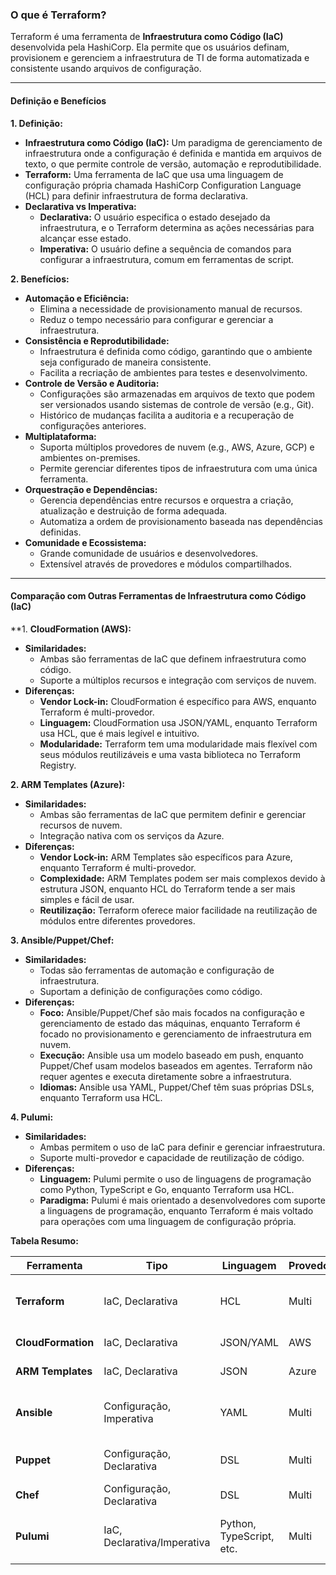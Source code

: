 ### O que é Terraform?

Terraform é uma ferramenta de **Infraestrutura como Código (IaC)** desenvolvida pela HashiCorp. Ela permite que os usuários definam, provisionem e gerenciem a infraestrutura de TI de forma automatizada e consistente usando arquivos de configuração.

---

#### Definição e Benefícios

**1. Definição:**

- **Infraestrutura como Código (IaC):** Um paradigma de gerenciamento de infraestrutura onde a configuração é definida e mantida em arquivos de texto, o que permite controle de versão, automação e reprodutibilidade.
- **Terraform:** Uma ferramenta de IaC que usa uma linguagem de configuração própria chamada HashiCorp Configuration Language (HCL) para definir infraestrutura de forma declarativa.
- **Declarativa vs Imperativa:**
  - **Declarativa:** O usuário especifica o estado desejado da infraestrutura, e o Terraform determina as ações necessárias para alcançar esse estado.
  - **Imperativa:** O usuário define a sequência de comandos para configurar a infraestrutura, comum em ferramentas de script.

**2. Benefícios:**

- **Automação e Eficiência:**
  - Elimina a necessidade de provisionamento manual de recursos.
  - Reduz o tempo necessário para configurar e gerenciar a infraestrutura.
- **Consistência e Reprodutibilidade:**
  - Infraestrutura é definida como código, garantindo que o ambiente seja configurado de maneira consistente.
  - Facilita a recriação de ambientes para testes e desenvolvimento.
- **Controle de Versão e Auditoria:**
  - Configurações são armazenadas em arquivos de texto que podem ser versionados usando sistemas de controle de versão (e.g., Git).
  - Histórico de mudanças facilita a auditoria e a recuperação de configurações anteriores.
- **Multiplataforma:**
  - Suporta múltiplos provedores de nuvem (e.g., AWS, Azure, GCP) e ambientes on-premises.
  - Permite gerenciar diferentes tipos de infraestrutura com uma única ferramenta.
- **Orquestração e Dependências:**
  - Gerencia dependências entre recursos e orquestra a criação, atualização e destruição de forma adequada.
  - Automatiza a ordem de provisionamento baseada nas dependências definidas.
- **Comunidade e Ecossistema:**
  - Grande comunidade de usuários e desenvolvedores.
  - Extensível através de provedores e módulos compartilhados.

---

#### Comparação com Outras Ferramentas de Infraestrutura como Código (IaC)

**1. **CloudFormation (AWS):**

- **Similaridades:**
  - Ambas são ferramentas de IaC que definem infraestrutura como código.
  - Suporte a múltiplos recursos e integração com serviços de nuvem.
- **Diferenças:**
  - **Vendor Lock-in:** CloudFormation é específico para AWS, enquanto Terraform é multi-provedor.
  - **Linguagem:** CloudFormation usa JSON/YAML, enquanto Terraform usa HCL, que é mais legível e intuitivo.
  - **Modularidade:** Terraform tem uma modularidade mais flexível com seus módulos reutilizáveis e uma vasta biblioteca no Terraform Registry.

**2. ARM Templates (Azure):**

- **Similaridades:**
  - Ambas são ferramentas de IaC que permitem definir e gerenciar recursos de nuvem.
  - Integração nativa com os serviços da Azure.
- **Diferenças:**
  - **Vendor Lock-in:** ARM Templates são específicos para Azure, enquanto Terraform é multi-provedor.
  - **Complexidade:** ARM Templates podem ser mais complexos devido à estrutura JSON, enquanto HCL do Terraform tende a ser mais simples e fácil de usar.
  - **Reutilização:** Terraform oferece maior facilidade na reutilização de módulos entre diferentes provedores.

**3. Ansible/Puppet/Chef:**

- **Similaridades:**
  - Todas são ferramentas de automação e configuração de infraestrutura.
  - Suportam a definição de configurações como código.
- **Diferenças:**
  - **Foco:** Ansible/Puppet/Chef são mais focados na configuração e gerenciamento de estado das máquinas, enquanto Terraform é focado no provisionamento e gerenciamento de infraestrutura em nuvem.
  - **Execução:** Ansible usa um modelo baseado em push, enquanto Puppet/Chef usam modelos baseados em agentes. Terraform não requer agentes e executa diretamente sobre a infraestrutura.
  - **Idiomas:** Ansible usa YAML, Puppet/Chef têm suas próprias DSLs, enquanto Terraform usa HCL.

**4. Pulumi:**

- **Similaridades:**
  - Ambas permitem o uso de IaC para definir e gerenciar infraestrutura.
  - Suporte multi-provedor e capacidade de reutilização de código.
- **Diferenças:**
  - **Linguagem:** Pulumi permite o uso de linguagens de programação como Python, TypeScript e Go, enquanto Terraform usa HCL.
  - **Paradigma:** Pulumi é mais orientado a desenvolvedores com suporte a linguagens de programação, enquanto Terraform é mais voltado para operações com uma linguagem de configuração própria.

**Tabela Resumo:**

| Ferramenta      | Tipo                   | Linguagem  | Provedores | Casos de Uso                              |
|-----------------|-------------------------|------------|------------|-------------------------------------------|
| **Terraform**   | IaC, Declarativa        | HCL        | Multi      | Provisionamento de infraestrutura, multi-nuvem |
| **CloudFormation** | IaC, Declarativa     | JSON/YAML  | AWS        | Infraestrutura AWS                        |
| **ARM Templates** | IaC, Declarativa      | JSON       | Azure      | Infraestrutura Azure                      |
| **Ansible**     | Configuração, Imperativa | YAML       | Multi      | Configuração de servidores, gerenciamento de estado |
| **Puppet**      | Configuração, Declarativa | DSL        | Multi      | Gerenciamento de estado de servidores     |
| **Chef**        | Configuração, Declarativa | DSL        | Multi      | Automação de infraestrutura               |
| **Pulumi**      | IaC, Declarativa/Imperativa | Python, TypeScript, etc. | Multi | Infraestrutura como código com linguagens de programação |
